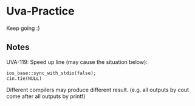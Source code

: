# Uva-Practice
Keep going :)

## Notes
UVA-119:
  Speed up line (may cause the situation below):
  ```
  ios_base::sync_with_stdio(false);
  cin.tie(NULL)
  ```
  Different compilers may produce different result. (e.g. all outputs by cout come after all outputs by printf)
